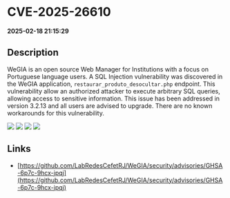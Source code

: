# CVE-2025-26610

**2025-02-18 21:15:29**

## Description
WeGIA is an open source Web Manager for Institutions with a focus on Portuguese language users. A SQL Injection vulnerability was discovered in the WeGIA application, `restaurar_produto_desocultar.php` endpoint. This vulnerability allow an authorized attacker to execute arbitrary SQL queries, allowing access to sensitive information. This issue has been addressed in version 3.2.13 and all users are advised to upgrade. There are no known workarounds for this vulnerability.

![](https://img.shields.io/static/v1?label=Exploit&message=Yes&color=red)
![](https://img.shields.io/static/v1?label=Score&message=9.4&color=red)
![](https://img.shields.io/static/v1?label=Severity&message=CRITICAL&color=red)
![](https://img.shields.io/static/v1?label=CWE&message=SQL&color=green)

## Links
- [https://github.com/LabRedesCefetRJ/WeGIA/security/advisories/GHSA-6p7c-9hcx-jpqj](https://github.com/LabRedesCefetRJ/WeGIA/security/advisories/GHSA-6p7c-9hcx-jpqj)
